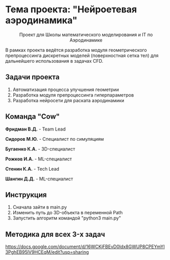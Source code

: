 # Тема проекта: "Нейроетевая аэродинамика"
<p align="center"> Проект для Школы математического моделирования и IT по Аэродинамике 
</p>
В рамках проекта ведётся разработка модуля геометрического препроцессинга дискретных моделей (поверхностная сетка тел) для дальнейшего использования в задачах CFD.

## Задачи проекта
1. Автоматизация процесса улучшения геометрии
2. Разработка модуля препроцессинга гиперпараметров 
3. Разработка нейросети для раската аэродинамики

## Команда "Cow"

**Фридман В.Д.** -
Team Lead

**Сидоров М.Ю.** -
Специалист по симуляциям

**Бугаенко К.А.** -
3D-специалист

**Рожков И.А.** -
ML-специалист

**Стенин К.А.** -
Tech Lead

**Шангин Д.Д.** -
ML-специалист 

## Инструкция
1. Сначала зайти в main.py
2. Изменить путь до 3D-объекта в переменной Path
3. Запустить алгоритм командой "python3 main.py"

## Методика для всех 3-x задач
https://docs.google.com/document/d/16WCKjFBEvD0ldx8GWUP8CPEYmYI3PghEB95lV9HCEqM/edit?usp=sharing
